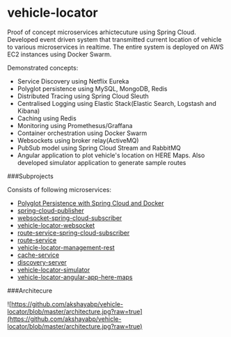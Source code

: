 # vehicle-locator

Proof of concept microservices arhictecuture using Spring Cloud. Developed event driven system that transmitted current location of vehicle
to various microservices in realtime. The entire system is deployed on AWS EC2 instances using Docker Swarm.

Demonstrated concepts:
* Service Discovery using Netflix Eureka
* Polyglot persistence using MySQL, MongoDB, Redis
* Distributed Tracing using Spring Cloud Sleuth
* Centralised Logging using Elastic Stack(Elastic Search, Logstash and Kibana)
* Caching using Redis
* Monitoring using Promethesus/Graffana
* Container orchestration using Docker Swarm
* Websockets using broker relay(ActiveMQ)
* PubSub model using Spring Cloud Stream and RabbitMQ
* Angular application to plot vehicle's location on HERE Maps. Also developed simulator application to generate  sample routes

###Subprojects

Consists of following microservices:

* [Polyglot Persistence with Spring Cloud and Docker](http://www.kennybastani.com)
* [spring-cloud-publisher](https://github.com/akshayabp/spring-cloud-publisher)
* [websocket-spring-cloud-subscriber](https://github.com/akshayabp/websocket-spring-cloud-subscriber)
* [vehicle-locator-websocket](https://github.com/akshayabp/vehicle-locator-websocket)
* [route-service-spring-cloud-subscriber](https://github.com/akshayabp/route-service-spring-cloud-subscriber)
* [route-service](https://github.com/akshayabp/route-service)
* [vehicle-locator-management-rest](https://github.com/akshayabp/vehicle-locator-management-rest)
* [cache-service](https://github.com/akshayabp/cache-service)
* [discovery-server](https://github.com/akshayabp/discovery-server)
* [vehicle-locator-simulator](https://github.com/akshayabp/vehicle-locator-simulator)
* [vehicle-locator-angular-app-here-maps](https://github.com/akshayabp/vehicle-locator-angular-app-here-maps)

###Architecure

![https://github.com/akshayabp/vehicle-locator/blob/master/architecture.jpg?raw=true](https://github.com/akshayabp/vehicle-locator/blob/master/architecture.jpg?raw=true) 